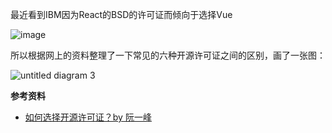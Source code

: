 最近看到IBM因为React的BSD的许可证而倾向于选择Vue

![image](https://cloud.githubusercontent.com/assets/12554487/20956093/c29428d6-bc82-11e6-9d21-ebf03e0d544e.png)

所以根据网上的资料整理了一下常见的六种开源许可证之间的区别，画了一张图：

![untitled diagram 3](https://cloud.githubusercontent.com/assets/12554487/20955940/d16d86e6-bc81-11e6-9e4f-92dbb71ea579.png)

**参考资料**
- [如何选择开源许可证？by 阮一峰](http://www.ruanyifeng.com/blog/2011/05/how_to_choose_free_software_licenses.html) 